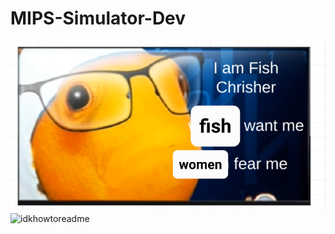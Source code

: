 # MIPS-Simulator-Dev
![Sponsor](https://github.com/ChrisFischer-MTA/MIPS-Simulator-Dev/blob/main/images/unknown.png)
![idkhowtoreadme](https://github.com/fRootSaladx90e/MIPS-Simulator-Dev/blob/main/images/unknown.png)
